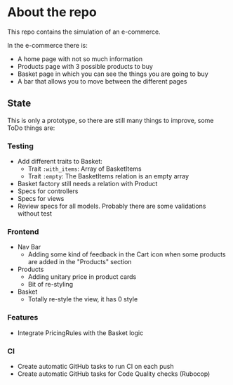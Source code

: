 # About the repo
This repo contains the simulation of an e-commerce.

In the e-commerce there is:
- A home page with not so much information
- Products page with 3 possible products to buy
- Basket page in which you can see the things you are going to buy
- A bar that allows you to move between the different pages

## State
This is only a prototype, so there are still many things to improve, some ToDo things are:
### Testing
- Add different traits to Basket:
  - Trait `:with_items`: Array of BasketItems
  - Trait `:empty`: The BasketItems relation is an empty array
- Basket factory still needs a relation with Product
- Specs for controllers
- Specs for views
- Review specs for all models. Probably there are some validations without test
### Frontend
- Nav Bar
  - Adding some kind of feedback in the Cart icon when some products are added in the "Products" section
- Products
  - Adding unitary price in product cards
  - Bit of re-styling
- Basket
  - Totally re-style the view, it has 0 style
### Features
- Integrate PricingRules with the Basket logic
### CI
- Create automatic GitHub tasks to run CI on each push
- Create automatic GitHub tasks for Code Quality checks (Rubocop)